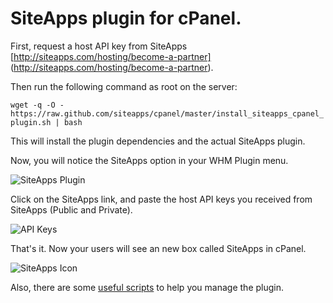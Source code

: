 # SiteApps plugin for cPanel.

First, request a host API key from SiteApps
[http://siteapps.com/hosting/become-a-partner]
(http://siteapps.com/hosting/become-a-partner).

Then run the following command as root on the server:

`wget -q -O -
https://raw.github.com/siteapps/cpanel/master/install_siteapps_cpanel_plugin.sh
| bash`

This will install the plugin dependencies and the actual SiteApps
plugin.


Now, you will notice the SiteApps option in your WHM Plugin menu.

![SiteApps Plugin](https://stpps.com/369/2.jpg)

Click on the SiteApps link, and paste the host API keys you received
from SiteApps (Public and Private).

![API Keys](https://stpps.com/369/1.jpg)

That's it. Now your users will see an new box called SiteApps in cPanel.

![SiteApps Icon](https://stpps.com/369/3.jpg)



Also, there are some [useful
scripts](http://support.siteapps.com/entries/31701308-Useful-SiteApps-cPanel-plugin-shell-scripts) to help you manage the plugin.
